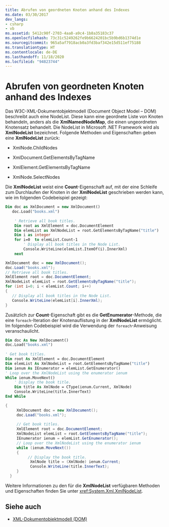 ```yaml
---
title: Abrufen von geordneten Knoten anhand des Indexes
ms.date: 03/30/2017
dev_langs:
- csharp
- vb
ms.assetid: 5412c90f-2703-4aa8-a9c4-1b8a35183c37
ms.openlocfilehash: 73c31c5249262fe9b6624201bc5b9bd6b1374d1e
ms.sourcegitcommit: 965a5af7918acb0a3fd3baf342e15d511ef75188
ms.translationtype: HT
ms.contentlocale: de-DE
ms.lasthandoff: 11/18/2020
ms.locfileid: "94823744"
---
```

# <a name="ordered-node-retrieval-by-index"></a>Abrufen von geordneten Knoten anhand des Indexes
Das W3C-XML-Dokumentobjektmodell (Document Object Model – DOM) beschreibt auch eine NodeList. Diese kann eine geordnete Liste von Knoten behandeln, anders als die **XmlNamedNodeMap**, die einen ungeordneten Knotensatz behandelt. Die NodeList in Microsoft .NET Framework wird als **XmlNodeList** bezeichnet. Folgende Methoden und Eigenschaften geben eine **XmlNodeList** zurück:  
  
- XmlNode.ChildNodes  
  
- XmlDocument.GetElementsByTagName  
  
- XmlElement.GetElementsByTagName  
  
- XmlNode.SelectNodes  
  
 Die **XmlNodeList** weist eine **Count**-Eigenschaft auf, mit der eine Schleife zum Durchlaufen der Knoten in der **XmlNodeList** geschrieben werden kann, wie im folgenden Codebeispiel gezeigt:  
  
```vb  
Dim doc as XmlDocument = new XmlDocument()  
   doc.Load("books.xml")  
  
    ' Retrieve all book titles.  
    Dim root as XmlElement = doc.DocumentElement  
    Dim elemList as XmlNodeList = root.GetElementsByTagName("title")  
    Dim i as integer  
    for i=0  to elemList.Count-1  
        ' Display all book titles in the Node List.  
        Console.WriteLine(elemList.ItemOf(i).InnerXml)  
    next  
```  
  
```csharp  
XmlDocument doc = new XmlDocument();  
doc.Load("books.xml");  
// Retrieve all book titles.  
XmlElement root = doc.DocumentElement;  
XmlNodeList elemList = root.GetElementsByTagName("title");  
for (int i=0; i < elemList.Count; i++)  
{
   // Display all book titles in the Node List.  
   Console.WriteLine(elemList[i].InnerXml);  
}
```  
  
 Zusätzlich zur **Count**-Eigenschaft gibt es die **GetEnumerator**-Methode, die eine `foreach`-Iteration der Knotenauflistung in der **XmlNodeList** ermöglicht. Im folgenden Codebeispiel wird die Verwendung der `foreach`-Anweisung veranschaulicht.  
  
```vb  
Dim doc As New XmlDocument()  
doc.Load("books.xml")  
  
' Get book titles.  
Dim root As XmlElement = doc.DocumentElement  
Dim elemList As XmlNodeList = root.GetElementsByTagName("title")  
Dim ienum As IEnumerator = elemList.GetEnumerator()  
' Loop over the XmlNodeList using the enumerator ienum
While ienum.MoveNext()  
    ' Display the book title.  
    Dim title As XmlNode = CType(ienum.Current, XmlNode)  
    Console.WriteLine(title.InnerText)  
End While  
```  
  
```csharp  
{  
     XmlDocument doc = new XmlDocument();  
     doc.Load("books.xml");  
  
     // Get book titles.  
     XmlElement root = doc.DocumentElement;  
     XmlNodeList elemList = root.GetElementsByTagName("title");  
     IEnumerator ienum = elemList.GetEnumerator();
     // Loop over the XmlNodeList using the enumerator ienum
     while (ienum.MoveNext())  
     {  
          // Display the book title.  
           XmlNode title = (XmlNode) ienum.Current;  
           Console.WriteLine(title.InnerText);  
     }  
  }  
```  
  
 Weitere Informationen zu den für die **XmlNodeList** verfügbaren Methoden und Eigenschaften finden Sie unter <xref:System.Xml.XmlNodeList>.  
  
## <a name="see-also"></a>Siehe auch

- [XML-Dokumentobjektmodell (DOM)](xml-document-object-model-dom.md)
